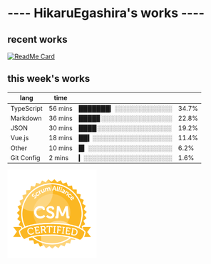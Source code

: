# ---- HikaruEgashira's works ----

## recent works

[![ReadMe Card](https://github-readme-stats.vercel.app/api/pin/?username=twin-te&repo=twinte-front)](https://github.com/twin-te/twinte-front)

## this week's works

| lang        | time           |                       |        |
| ----------- | -------------- | --------------------- | ------ |
| TypeScript  | 56 mins        | ███████▎░░░░░░░░░░░░░ |  34.7% |
| Markdown    | 36 mins        | ████▊░░░░░░░░░░░░░░░░ |  22.8% |
| JSON        | 30 mins        | ████░░░░░░░░░░░░░░░░░ |  19.2% |
| Vue.js      | 18 mins        | ██▍░░░░░░░░░░░░░░░░░░ |  11.4% |
| Other       | 10 mins        | █▎░░░░░░░░░░░░░░░░░░░ |   6.2% |
| Git Config  | 2 mins         | ▎░░░░░░░░░░░░░░░░░░░░ |   1.6% |

<img src="./image/seal-csm.png" alt="" data-canonical-src="./image/seal-csm.png" width="200" height="200" />
